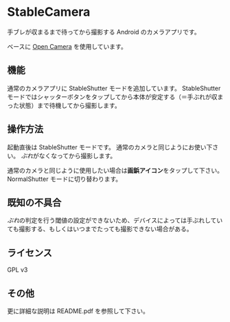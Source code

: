 # StableCamera

手ブレが収まるまで待ってから撮影する Android のカメラアプリです。

ベースに [Open Camera](http://opencamera.sourceforge.net/) を使用しています。


## 機能

通常のカメラアプリに StableShutter モードを追加しています。
StableShutter モードではシャッターボタンをタップしてから本体が安定する（＝手ぶれが収まった状態）まで待機してから撮影します。


## 操作方法

起動直後は StableShutter モードです。
通常のカメラと同じようにお使い下さい。
*ぶれ*がなくなってから撮影します。

通常のカメラと同じように使用したい場合は**画鋲アイコン**をタップして下さい。NormalShutter モードに切り替わります。


## 既知の不具合

*ぶれ*の判定を行う閾値の設定ができないため、デバイスによっては手ぶれしていても撮影する、もしくはいつまでたっても撮影できない場合がある。


## ライセンス

GPL v3


## その他

更に詳細な説明は README.pdf を参照して下さい。
